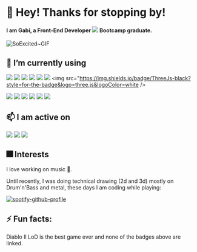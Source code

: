 
# 👋 Hey! Thanks for stopping by!
#### I am Gabi, a Front-End Developer <img src="https://img.shields.io/badge/Edx-193A3E?style=for-the-badge&logo=edx&logoColor=white" /> Bootcamp graduate. 

![SoExcited~GIF](https://github.com/GabiDragh/GabiDragh/assets/151403269/62d5ea17-4d2b-451a-808a-f41e92cfb35e)

## 🌱 I’m currently using
  
  <img src="https://img.shields.io/badge/HTML5-E34F26?style=for-the-badge&logo=html5&logoColor=white" /> <img src="https://img.shields.io/badge/CSS3-1572B6?style=for-the-badge&logo=css3&logoColor=white" /> <img src="https://img.shields.io/badge/JavaScript-323330?style=for-the-badge&logo=javascript&logoColor=F7DF1E" /> <img src="https://img.shields.io/badge/jQuery-0769AD?style=for-the-badge&logo=jquery&logoColor=white" /> <img src="https://img.shields.io/badge/Node%20js-339933?style=for-the-badge&logo=nodedotjs&logoColor=white" /> <img src="https://img.shields.io/badge/React-20232A?style=for-the-badge&logo=react&logoColor=61DAFB" /> <img src="https://img.shields.io/badge/ThreeJs-black?style=for-the-badge&logo=three.js&logoColor=white />

 <img src="https://img.shields.io/badge/npm-CB3837?style=for-the-badge&logo=npm&logoColor=white" /> <img src="https://img.shields.io/badge/Jest-C21325?style=for-the-badge&logo=jest&logoColor=white" /> <img src="https://img.shields.io/badge/VSCode-0078D4?style=for-the-badge&logo=visual%20studio%20code&logoColor=white" /> <img src="https://img.shields.io/badge/Bootstrap-563D7C?style=for-the-badge&logo=bootstrap&logoColor=white" /> <img src="https://img.shields.io/badge/Figma-F24E1E?style=for-the-badge&logo=figma&logoColor=white" /> <img src="https://img.shields.io/badge/Postman-FF6C37?style=for-the-badge&logo=Postman&logoColor=white" />
 
## 📫 I am active on

 <img src="https://img.shields.io/badge/GitHub-100000?style=for-the-badge&logo=github&logoColor=white" /> <img src="https://img.shields.io/badge/-LeetCode-FFA116?style=for-the-badge&logo=LeetCode&logoColor=black" /> <img src="https://img.shields.io/badge/LinkedIn-0077B5?style=for-the-badge&logo=linkedin&logoColor=white" />  
 
## 🎆 Interests
I love working on music 🎸.

Until recently, I was doing technical drawing (2d and 3d) mostly on Drum'n'Bass and metal, these days I am coding while playing:

[![spotify-github-profile](https://spotify-github-profile.vercel.app/api/view?uid=21klt36ghjsnmj7hxbla72kfa&cover_image=true&theme=novatorem&show_offline=false&background_color=121212&interchange=false&bar_color=53b14f&bar_color_cover=true)](https://spotify-github-profile.vercel.app/api/view?uid=21klt36ghjsnmj7hxbla72kfa&redirect=true)


## ⚡ Fun facts: 
Diablo II LoD is the best game ever and none of the badges above are linked. 



<!---
GabiDragh/GabiDragh is a ✨ special ✨ repository because its `README.md` (this file) appears on your GitHub profile.
You can click the Preview link to take a look at your changes.
--->
